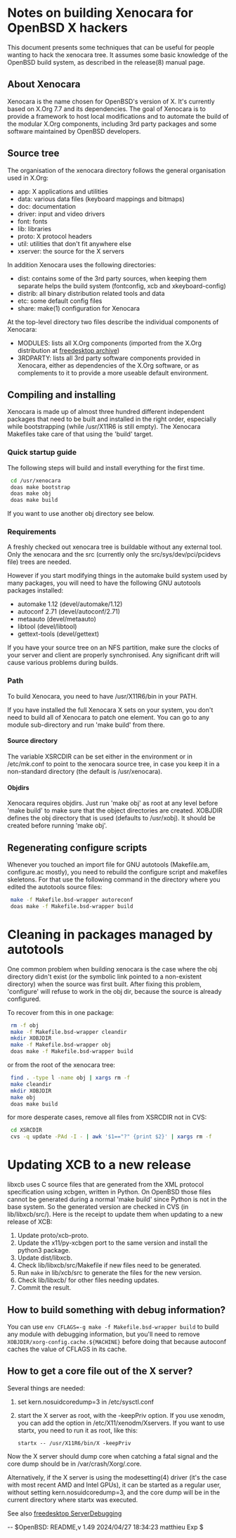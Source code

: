 # Notes on building Xenocara for OpenBSD X hackers

This document presents some techniques that can be useful for people
wanting to hack the xenocara tree. It assumes some basic knowledge of
the OpenBSD build system, as described in the release(8) manual page.

## About Xenocara

Xenocara is the name chosen for OpenBSD's version of X. It's
currently based on X.Org 7.7 and its dependencies. The goal of
Xenocara is to provide a framework to host local modifications and to
automate the build of the modular X.Org components, including 3rd
party packages and some software maintained by OpenBSD developers.

## Source tree

The organisation of the xenocara directory follows the general
organisation used in X.Org:

- app: X applications and utilities
- data: various data files (keyboard mappings and bitmaps)
- doc: documentation
- driver: input and video drivers
- font: fonts
- lib: libraries
- proto: X protocol headers
- util: utilities that don't fit anywhere else
- xserver: the source for the X servers

In addition Xenocara uses the following directories:

- dist: contains some of the 3rd party sources, when keeping them separate
        helps the build system (fontconfig, xcb and xkeyboard-config)
- distrib: all binary distribution related tools and data
- etc: some default config files
- share: make(1) configuration for Xenocara

At the top-level directory two files describe the individual
components of Xenocara:

- MODULES: lists all X.Org components (imported from the X.Org distribution
           at [freedesktop archive](http://xorg.freedesktop.org/archive))
- 3RDPARTY: lists all 3rd party software components provided in Xenocara,
            either as dependencies of the X.Org software, or as complements
            to it to provide a more useable default environment.

## Compiling and installing

Xenocara is made up of almost three hundred different independent
packages that need to be built and installed in the right order,
especially while bootstrapping (while /usr/X11R6 is still empty). The
Xenocara Makefiles take care of that using the 'build' target.

### Quick startup guide

The following steps will build and install everything for the first time.

```sh
 cd /usr/xenocara
 doas make bootstrap
 doas make obj
 doas make build
```

If you want to use another obj directory see below.

### Requirements

A freshly checked out xenocara tree is buildable without any external
tool. Only the xenocara and the src (currently only the
src/sys/dev/pci/pcidevs file) trees are needed.

However if you start modifying things in the automake build
system used by many packages, you will need to have the following
GNU autotools packages installed:

- automake 1.12 (devel/automake/1.12)
- autoconf 2.71 (devel/autoconf/2.71)
- metaauto (devel/metaauto)
- libtool (devel/libtool)
- gettext-tools (devel/gettext)

If you have your source tree on an NFS partition, make sure the clocks
of your server and client are properly synchronised. Any significant
drift will cause various problems during builds.

### Path

To build Xenocara, you need to have /usr/X11R6/bin in your PATH.

If you have installed the full Xenocara X sets on your system, you
don't need to build all of Xenocara to patch one element. You can go
to any module sub-directory and run 'make build' from there.

#### Source directory

The variable XSRCDIR can be set either in the environment or in
/etc/mk.conf to point to the xenocara source tree, in case you keep it
in a non-standard directory (the default is /usr/xenocara).

#### Objdirs

Xenocara requires objdirs. Just run 'make obj' as root at any level
before 'make build' to make sure that the object directories are
created.  XOBJDIR defines the obj directory that is used (defaults to
/usr/xobj).  It should be created before running 'make obj'.

## Regenerating configure scripts

Whenever you touched an import file for GNU autotools (Makefile.am,
configure.ac mostly), you need to rebuild the configure script and
makefiles skeletons. For that use the following command in the
directory where you edited the autotools source files:

```sh
 make -f Makefile.bsd-wrapper autoreconf
 doas make -f Makefile.bsd-wrapper build
```

# Cleaning in packages managed by autotools

One common problem when building xenocara is the case where the obj
directory didn't exist (or the symbolic link pointed to a non-existent
directory) when the source was first built. After fixing this problem,
'configure' will refuse to work in the obj dir, because the source
is already configured.

To recover from this in one package:

```sh
 rm -f obj
 make -f Makefile.bsd-wrapper cleandir
 mkdir XOBJDIR
 make -f Makefile.bsd-wrapper obj
 doas make -f Makefile.bsd-wrapper build
```

or from the root of the xenocara tree:

```sh
 find . -type l -name obj | xargs rm -f
 make cleandir
 mkdir XOBJDIR
 make obj
 doas make build
```

for more desperate cases, remove all files from XSRCDIR not in CVS:

```sh
 cd XSRCDIR
 cvs -q update -PAd -I - | awk '$1=="?" {print $2}' | xargs rm -f
```

# Updating XCB to a new release

libxcb uses C source files that are generated from the XML protocol
specification using xcbgen, written in Python. On OpenBSD those files
cannot be generated during a normal 'make build' since Python is not
in the base system. So the generated version are checked in CVS
(in lib/libxcb/src/). Here is the receipt to update them when updating
to a new release of XCB:

1. Update proto/xcb-proto.
2. Update the x11/py-xcbgen port to the same version and install the
   python3 package.
3. Update dist/libxcb.
4. Check lib/libxcb/src/Makefile if new files need to be generated.
5. Run `make` in lib/xcb/src to generate the files for the new version.
6. Check lib/libxcb/ for other files needing updates.
7. Commit the result.

## How to build something with debug information?

You can use `env CFLAGS=-g make -f Makefile.bsd-wrapper build` to
build any module with debugging information, but you'll need to remove
`XOBJDIR/xorg-config.cache.${MACHINE}` before doing that because
autoconf caches the value of CFLAGS in its cache.

##  How to get a core file out of the X server?

Several things are needed:

1. set kern.nosuidcoredump=3 in /etc/sysctl.conf
2. start the X server as root, with the -keepPriv option. If you use
   xenodm, you can add the option in /etc/X11/xenodm/Xservers. If you
   want to use startx, you need to run it as root, like this:

   `startx -- /usr/X11R6/bin/X -keepPriv`

Now the X server should dump core when catching a fatal signal and the
core dump should be in /var/crash/Xorg/<pid>.core.

Alternatively, if the X server is using the modesetting(4) driver
(it's the case with most recent AMD and Intel GPUs), it can be started
as a regular user, without setting kern.nosuidcoredump=3, and the core
dump will be in the current directory where startx was executed.

See also [freedesktop ServerDebugging](http://xorg.freedesktop.org/wiki/Development/Documentation/ServerDebugging)

--
$OpenBSD: README,v 1.49 2024/04/27 18:34:23 matthieu Exp $
